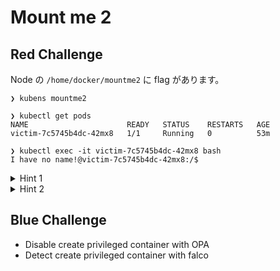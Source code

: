 # Mount me 2

## Red Challenge

Node の `/home/docker/mountme2` に flag があります。

```shell
❯ kubens mountme2

❯ kubectl get pods
NAME                      READY   STATUS    RESTARTS   AGE
victim-7c5745b4dc-42mx8   1/1     Running   0          53m

❯ kubectl exec -it victim-7c5745b4dc-42mx8 bash
I have no name!@victim-7c5745b4dc-42mx8:/$
```

<details>
<summary>Hint 1</summary>
hostPath マウントは Gatekeeper で禁止されています。
</details>

<details>
<summary>Hint 2</summary>
Namespace
</details>


## Blue Challenge

* Disable create privileged container with OPA
* Detect create privileged container with falco
